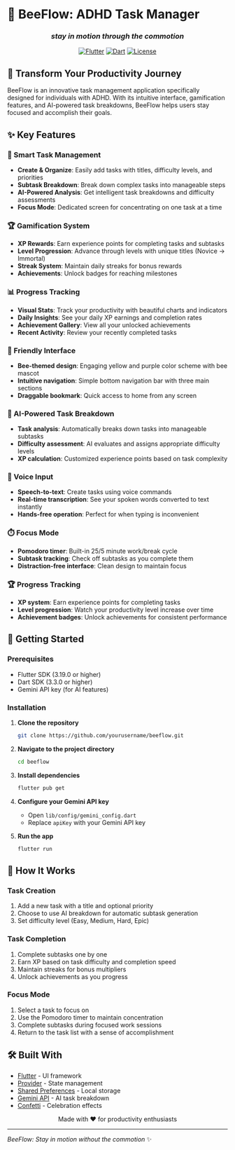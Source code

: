 # 🐝 BeeFlow: ADHD Task Manager

<div align="center">

  <h3><i>stay in motion through the commotion</i></h3>
  
  [![Flutter](https://img.shields.io/badge/Flutter-3.19.0-blue.svg)](https://flutter.dev)
  [![Dart](https://img.shields.io/badge/Dart-3.3.0-blue.svg)](https://dart.dev)
  [![License](https://img.shields.io/badge/License-MIT-green.svg)](LICENSE)
</div>

## 🌟 Transform Your Productivity Journey

BeeFlow is an innovative task management application specifically designed for individuals with ADHD. With its intuitive interface, gamification features, and AI-powered task breakdowns, BeeFlow helps users stay focused and accomplish their goals.

## ✨ Key Features

### 🎯 Smart Task Management

- **Create & Organize**: Easily add tasks with titles, difficulty levels, and priorities
- **Subtask Breakdown**: Break down complex tasks into manageable steps
- **AI-Powered Analysis**: Get intelligent task breakdowns and difficulty assessments
- **Focus Mode**: Dedicated screen for concentrating on one task at a time

### 🏆 Gamification System

- **XP Rewards**: Earn experience points for completing tasks and subtasks
- **Level Progression**: Advance through levels with unique titles (Novice → Immortal)
- **Streak System**: Maintain daily streaks for bonus rewards
- **Achievements**: Unlock badges for reaching milestones

### 📊 Progress Tracking

- **Visual Stats**: Track your productivity with beautiful charts and indicators
- **Daily Insights**: See your daily XP earnings and completion rates
- **Achievement Gallery**: View all your unlocked achievements
- **Recent Activity**: Review your recently completed tasks

### 🐝 Friendly Interface

- **Bee-themed design**: Engaging yellow and purple color scheme with bee mascot
- **Intuitive navigation**: Simple bottom navigation bar with three main sections
- **Draggable bookmark**: Quick access to home from any screen

### 🧠 AI-Powered Task Breakdown

- **Task analysis**: Automatically breaks down tasks into manageable subtasks
- **Difficulty assessment**: AI evaluates and assigns appropriate difficulty levels
- **XP calculation**: Customized experience points based on task complexity

### 🎤 Voice Input

- **Speech-to-text**: Create tasks using voice commands
- **Real-time transcription**: See your spoken words converted to text instantly
- **Hands-free operation**: Perfect for when typing is inconvenient

### ⏱️ Focus Mode

- **Pomodoro timer**: Built-in 25/5 minute work/break cycle
- **Subtask tracking**: Check off subtasks as you complete them
- **Distraction-free interface**: Clean design to maintain focus

### 🏆 Progress Tracking

- **XP system**: Earn experience points for completing tasks
- **Level progression**: Watch your productivity level increase over time
- **Achievement badges**: Unlock achievements for consistent performance

## 🚀 Getting Started

### Prerequisites

- Flutter SDK (3.19.0 or higher)
- Dart SDK (3.3.0 or higher)
- Gemini API key (for AI features)

### Installation

1. **Clone the repository**

   ```bash
   git clone https://github.com/yourusername/beeflow.git
   ```

2. **Navigate to the project directory**

   ```bash
   cd beeflow
   ```

3. **Install dependencies**

   ```bash
   flutter pub get
   ```

4. **Configure your Gemini API key**

   - Open `lib/config/gemini_config.dart`
   - Replace `apiKey` with your Gemini API key

5. **Run the app**
   ```bash
   flutter run
   ```

## 🧩 How It Works

### Task Creation

1. Add a new task with a title and optional priority
2. Choose to use AI breakdown for automatic subtask generation
3. Set difficulty level (Easy, Medium, Hard, Epic)

### Task Completion

1. Complete subtasks one by one
2. Earn XP based on task difficulty and completion speed
3. Maintain streaks for bonus multipliers
4. Unlock achievements as you progress

### Focus Mode

1. Select a task to focus on
2. Use the Pomodoro timer to maintain concentration
3. Complete subtasks during focused work sessions
4. Return to the task list with a sense of accomplishment


## 🛠️ Built With

- [Flutter](https://flutter.dev/) - UI framework
- [Provider](https://pub.dev/packages/provider) - State management
- [Shared Preferences](https://pub.dev/packages/shared_preferences) - Local storage
- [Gemini API](https://ai.google.dev/) - AI task breakdown
- [Confetti](https://pub.dev/packages/confetti) - Celebration effects


<div align="center">
  <p>Made with ❤️ for productivity enthusiasts</p>
</div>

---

_BeeFlow: Stay in motion without the commotion_ ✨
